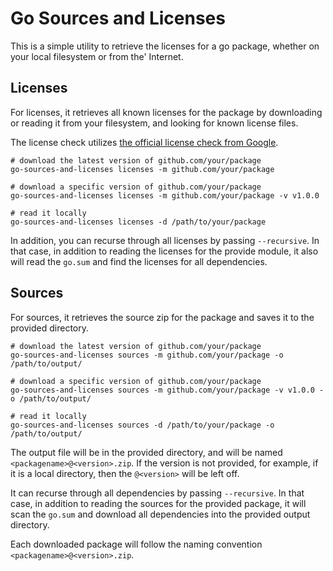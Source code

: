 # Go Sources and Licenses

This is a simple utility to retrieve the licenses for a
go package, whether on your local filesystem or from the'
Internet.


## Licenses

For licenses, it retrieves all known licenses for the package
by downloading or reading it from your filesystem, and
looking for known license files.

The license check utilizes [the official license check from Google](github.com/google/licensecheck).

```
# download the latest version of github.com/your/package
go-sources-and-licenses licenses -m github.com/your/package

# download a specific version of github.com/your/package
go-sources-and-licenses licenses -m github.com/your/package -v v1.0.0

# read it locally
go-sources-and-licenses licenses -d /path/to/your/package
```

In addition, you can recurse through all licenses by passing
`--recursive`. In that case, in addition to reading the licenses
for the provide module, it also will read the `go.sum` and find
the licenses for all dependencies.

## Sources

For sources, it retrieves the source zip for the package
and saves it to the provided directory.

```
# download the latest version of github.com/your/package
go-sources-and-licenses sources -m github.com/your/package -o /path/to/output/

# download a specific version of github.com/your/package
go-sources-and-licenses sources -m github.com/your/package -v v1.0.0 -o /path/to/output/

# read it locally
go-sources-and-licenses sources -d /path/to/your/package -o /path/to/output/
```

The output file will be in the provided directory, and will be
named `<packagename>@<version>.zip`. If the version is not
provided, for example, if it is a local directory, then the
`@<version>` will be left off.

It can recurse through all dependencies by passing
`--recursive`. In that case, in addition to reading the sources
for the provided package, it will scan the `go.sum` and download
all dependencies into the provided output directory.

Each downloaded package will follow the naming convention
`<packagename>@<version>.zip`.